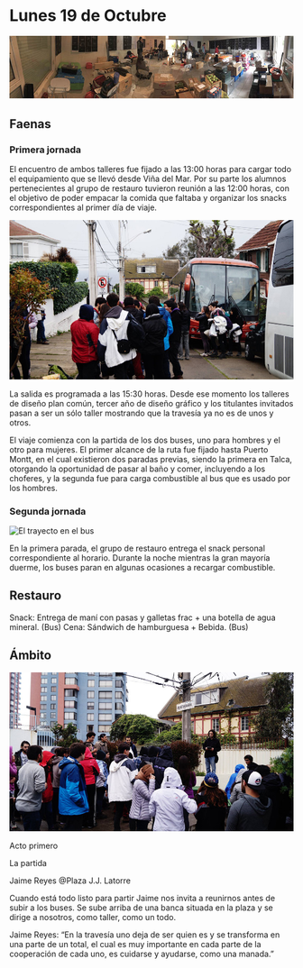 # Lunes 19 de Octubre

![Acopio de comida, herramientas y materiales en la sala de primer año de diseño](i/fotos/acopio-sala.jpg)

## Faenas

### Primera jornada

El encuentro de ambos talleres fue fijado a las 13:00 horas para cargar todo el equipamiento que se llevó desde Viña del Mar. Por su parte los alumnos pertenecientes al grupo de restauro tuvieron reunión a las 12:00 horas, con el objetivo de poder empacar la comida que faltaba y organizar los snacks correspondientes al primer día de viaje.

![Subiendo a los buses](i/fotos/cargamento-bus.jpg)

La salida es programada a las 15:30 horas. Desde ese momento los talleres de diseño plan común, tercer año de diseño gráfico y los titulantes invitados pasan a ser un sólo taller mostrando que la travesía ya no es de unos y otros.

El viaje comienza con la partida de los dos buses, uno para hombres y el otro para mujeres. El primer alcance de la ruta fue fijado hasta Puerto Montt, en el cual existieron dos paradas previas, siendo la primera en Talca, otorgando la oportunidad de pasar al baño y comer, incluyendo a los choferes, y la segunda fue para carga combustible al bus que es usado por los hombres.


### Segunda jornada

![El trayecto en el bus](img/ruta/12195780_10207505701782718_1252192893006005586_n.jpg)

En la primera parada, el grupo de restauro entrega el snack personal correspondiente al horario. 
Durante la noche mientras la gran mayoría duerme, los buses paran en algunas ocasiones a recargar combustible.


## Restauro

Snack: Entrega de maní con pasas y  galletas frac + una botella de agua mineral. (Bus)
Cena: Sándwich de hamburguesa + Bebida. (Bus)


## Ámbito

![Primer acto, salida de la escuela, todos somos un mismo taller](i/fotos/Partida-jaime-reyes01.jpg)

Acto primero

La partida

Jaime Reyes @Plaza J.J. Latorre

Cuando está todo listo para partir Jaime nos invita a reunirnos antes de subir a los buses. Se sube arriba de una banca situada en la plaza y se dirige a nosotros, como taller, como un todo. 

Jaime Reyes:
“En la travesía uno deja de ser quien es y se transforma en una parte de un total, el cual es muy importante en cada parte de la cooperación de cada uno, es cuidarse y ayudarse, como una manada.”




